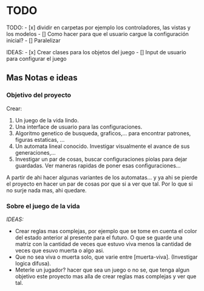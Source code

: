# TODO

TODO:
    - [x] dividir en carpetas por ejemplo los controladores, las vistas y los modelos
    - [] Como hacer para que el usuario cargue la configuración inicial?
    - [] Paralelizar

IDEAS:
    - [x] Crear clases para los objetos del juego
    - [] Input de usuario para configurar el juego

## Mas Notas e ideas

### Objetivo del proyecto

Crear:

1. Un juego de la vida lindo.
2. Una interface de usuario para las configuraciones.
3. Algoritmo genetico de busqueda, graficos,... para encontrar patrones, figuras estaticas, ...
4. Un automata lineal conocido. Investigar visualmente el avance de sus generaciones,...
5. Investigar un par de cosas, buscar configuraciones piolas para dejar guardadas. Ver maneras rapidas de poner esas configuraciones...

A partir de ahi hacer algunas variantes de los automatas... y ya ahi se pierde el proyecto en hacer un par de cosas por que si a ver que tal. Por lo que si no surje nada mas, ahi quedare.

### Sobre el juego de la vida

_IDEAS:_

- Crear reglas mas complejas, por ejemplo que se tome en cuenta el color del estado anterior al presente para el futuro. O que se guarde una matriz con la cantidad de veces que estuvo viva menos la cantidad de veces que esuvo muerta o algo asi.
- Que no sea viva o muerta solo, que varie entre \[muerta-viva]. (Investigar logica difusa).
- Meterle un jugador? hacer que sea un juego o no se, que tenga algun objetivo este proyecto mas alla de crear reglas mas complejas y ver que tal.
